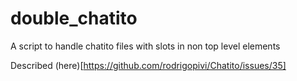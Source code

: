 # double_chatito
A script to handle chatito files with slots in non top level elements

Described (here)[https://github.com/rodrigopivi/Chatito/issues/35]